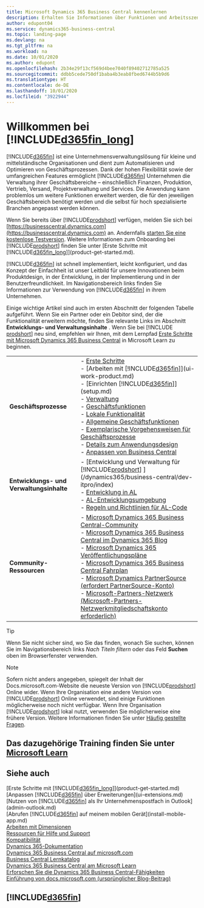 ```yaml
---
title: Microsoft Dynamics 365 Business Central kennenlernen
description: Erhalten Sie Informationen über Funktionen und Arbeitsszenarien in Business Central, einer Unternehmensverwaltungslösung für kleine und mittelständische Organisationen.
author: edupont04
ms.service: dynamics365-business-central
ms.topic: landing-page
ms.devlang: na
ms.tgt_pltfrm: na
ms.workload: na
ms.date: 10/01/2020
ms.author: edupont
ms.openlocfilehash: 2b34e29f13cf569d4bee7040f89402712785a525
ms.sourcegitcommit: ddbb5cede750df1baba4b3eab8fbed6744b5b9d6
ms.translationtype: HT
ms.contentlocale: de-DE
ms.lasthandoff: 10/01/2020
ms.locfileid: "3922944"
---
```

# <a name="welcome-to-d365fin_long"></a>Willkommen bei [!INCLUDE[d365fin_long](includes/d365fin_long_md.md)]

[!INCLUDE[d365fin](includes/d365fin_md.md)] ist eine Unternehmensverwaltungslösung für kleine und mittelständische Organisationen und dient zum Automatisieren und Optimieren von Geschäftsprozessen. Dank der hohen Flexibilität sowie der umfangreichen Features ermöglicht [!INCLUDE[d365fin](includes/d365fin_md.md)] Unternehmen die Verwaltung ihrer Geschäftsbereiche – einschließlich Finanzen, Produktion, Vertrieb, Versand, Projektverwaltung und Services. Die Anwendung kann problemlos um weitere Funktionen erweitert werden, die für den jeweiligen Geschäftsbereich benötigt werden und die selbst für hoch spezialisierte Branchen angepasst werden können.

Wenn Sie bereits über [!INCLUDE[prodshort](includes/prodshort.md)] verfügen, melden Sie sich bei [https://businesscentral.dynamics.com](https://businesscentral.dynamics.com) an. Andernfalls [starten Sie eine kostenlose Testversion](https://go.microsoft.com/fwlink/?linkid=847861). Weitere Informationen zum Onboarding bei [!INCLUDE[prodshort](includes/prodshort.md)] finden Sie unter [Erste Schritte mit [!INCLUDE[d365fin_long](includes/d365fin_long_md.md)]](product-get-started.md).  

[!INCLUDE[d365fin](includes/d365fin_md.md)] ist schnell implementiert, leicht konfiguriert, und das Konzept der Einfachheit ist unser Leitbild für unsere Innovationen beim Produktdesign, in der Entwicklung, in der Implementierung und in der Benutzerfreundlichkeit. Im Navigationsbereich links finden Sie Informationen zur Verwendung von [!INCLUDE[d365fin](includes/d365fin_md.md)] in ihrem Unternehmen.  

Einige wichtige Artikel sind auch im ersten Abschnitt der folgenden Tabelle aufgeführt. Wenn Sie ein Partner oder ein Debitor sind, der die Funktionalität erweitern möchte, finden Sie relevante Links im Abschnitt **Entwicklungs- und Verwaltungsinhalte** . Wenn Sie bei [!INCLUDE [prodshort](includes/prodshort.md)] neu sind, empfehlen wir Ihnen, mit dem Lernpfad [Erste Schritte mit Microsoft Dynamics 365 Business Central](/learn/paths/get-started-dynamics-365-business-central/) in Microsoft Learn zu beginnen.  

|||  
|-|-|  
|**Geschäftsprozesse**|-   [Erste Schritte](product-get-started.md)<br />-   [Arbeiten mit [!INCLUDE[d365fin](includes/d365fin_md.md)]](ui-work-product.md)<br />-   [Einrichten [!INCLUDE[d365fin](includes/d365fin_md.md)]](setup.md)<br />-   [Verwaltung](admin-setup-and-administration.md)<br />-   [Geschäftsfunktionen](across-business-functionality.md)<br />-   [Lokale Funktionalität](LocalFunctionality/Austria/austria-local-functionality.md)<br />-   [Allgemeine Geschäftsfunktionen](ui-across-business-areas.md)<br />-   [Exemplarische Vorgehensweisen für Geschäftsprozesse](walkthrough-business-process-walkthroughs.md)<br />-   [Details zum Anwendungsdesign](design-details-application-design.md)<br />- [Anpassen von Business Central](ui-customizing-overview.md)|  
|**Entwicklungs- und Verwaltungsinhalte**|-   [Entwicklung und Verwaltung für [!INCLUDE[prodshort](includes/prodshort.md)] ](/dynamics365/business-central/dev-itpro/index)<br />-   [Entwicklung in AL](/dynamics365/business-central/dev-itpro/developer/devenv-dev-overview)<br />-   [AL-Entwicklungsumgebung](/dynamics365/business-central/dev-itpro/developer/devenv-reference-overview)<br />-   [Regeln und Richtlinien für AL-Code](/dynamics365/business-central/dev-itpro/compliance/apptest-overview)|  
|**Community-Ressourcen**|-   [Microsoft Dynamics 365 Business Central-Community](https://community.dynamics.com/business)<br />-   [Microsoft Dynamics 365 Business Central im Dynamics 365 Blog](https://cloudblogs.microsoft.com/dynamics365/it/product/business-central/)<br />-   [Microsoft Dynamics 365 Veröffentlichungspläne](https://go.microsoft.com/fwlink/?linkid=2047422)<br />-   [Microsoft Dynamics 365 Business Central Fahrplan](https://dynamics.microsoft.com/roadmap/business-central/)<br />-   [Microsoft Dynamics PartnerSource \(erfordert PartnerSource-Konto\)](https://mbs.microsoft.com/partnersource)<br />-   [Microsoft-Partners-Netzwerk \(Microsoft-Partners-Netzwerkmitgliedschaftskonto erforderlich\)](https://mspartner.microsoft.com/en/us/windows/index.aspx)|  

> [!TIP]
> Wenn Sie nicht sicher sind, wo Sie das finden, wonach Sie suchen, können Sie im Navigationsbereich links *Nach Titeln filtern* oder das Feld **Suchen** oben im Browserfenster verwenden.

> [!NOTE]
> Sofern nicht anders angegeben, spiegelt der Inhalt der Docs.microsoft.com-Website die neueste Version von [!INCLUDE[prodshort](includes/prodshort.md)] Online wider. Wenn Ihre Organisation eine andere Version von [!INCLUDE[prodshort](includes/prodshort.md)] Online verwendet, sind einige Funktionen möglicherweise noch nicht verfügbar. Wenn Ihre Organisation [!INCLUDE[prodshort](includes/prodshort.md)] lokal nutzt, verwenden Sie möglicherweise eine frühere Version. Weitere Informationen finden Sie unter [Häufig gestellte Fragen](across-faq.md).

## <a name="see-related-training-at-microsoft-learn"></a>Das dazugehörige Training finden Sie unter [Microsoft Learn](/learn/browse/?products=dynamics-business-central)

## <a name="see-also"></a>Siehe auch

[Erste Schritte mit [!INCLUDE[d365fin_long](includes/d365fin_long_md.md)]](product-get-started.md)  
[Anpassen [!INCLUDE[d365fin](includes/d365fin_md.md)] über Erweiterungen](ui-extensions.md)  
[Nutzen von [!INCLUDE[d365fin](includes/d365fin_md.md)] als Ihr Unternehmenspostfach in Outlook](admin-outlook.md)  
[Abrufen [!INCLUDE[d365fin](includes/d365fin_md.md)] auf meinem mobilen Gerät](install-mobile-app.md)  
[Arbeiten mit Dimensionen](finance-dimensions.md)  
[Ressourcen für Hilfe und Support](product-help-and-support.md)  
[Kompatibilität](compliance/compliance-overview.md)  
[Dynamics 365-Dokumentation](/dynamics365/)  
[Dynamics 365 Business Central auf microsoft.com](https://dynamics.microsoft.com/business-central/overview/)  
[Business Central Lernkatalog](readiness/readiness-learning-catalog.md)  
[Dynamics 365 Business Central am Microsoft Learn](/learn/browse/?products=dynamics-business-central)  
[Erforschen Sie die Dynamics 365 Business Central-Fähigkeiten](https://dynamics.microsoft.com/business-central/capabilities/)  
[Einführung von docs.microsoft.com (ursprünglicher Blog-Beitrag)](https://docs.microsoft.com/teamblog/introducing-docs-microsoft-com)  

## [!INCLUDE[d365fin](includes/free_trial_md.md)]
